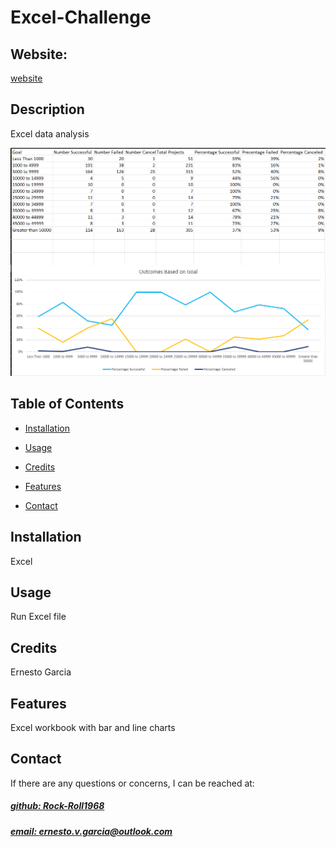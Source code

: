 # Excel-Challenge


## Website: 
[website](https://github.com/Rock-Roll1968/Excel-Challenge.git)

## Description
Excel data analysis

![app_image](crowdfunding.png)

## Table of Contents
- [Installation](#installation)
- [Usage](#usage)
- [Credits](#credits)

- [Features](#features)

- [Contact](#contact)

## Installation
Excel

## Usage
Run Excel file

## Credits
Ernesto Garcia



## Features
Excel workbook with bar and line charts



## Contact
If there are any questions or concerns, I can be reached at:
##### [github: Rock-Roll1968](https://github.com/Rock-Roll1968)
##### [email: ernesto.v.garcia@outlook.com](mailto:ernesto.v.garcia@outlook.com)